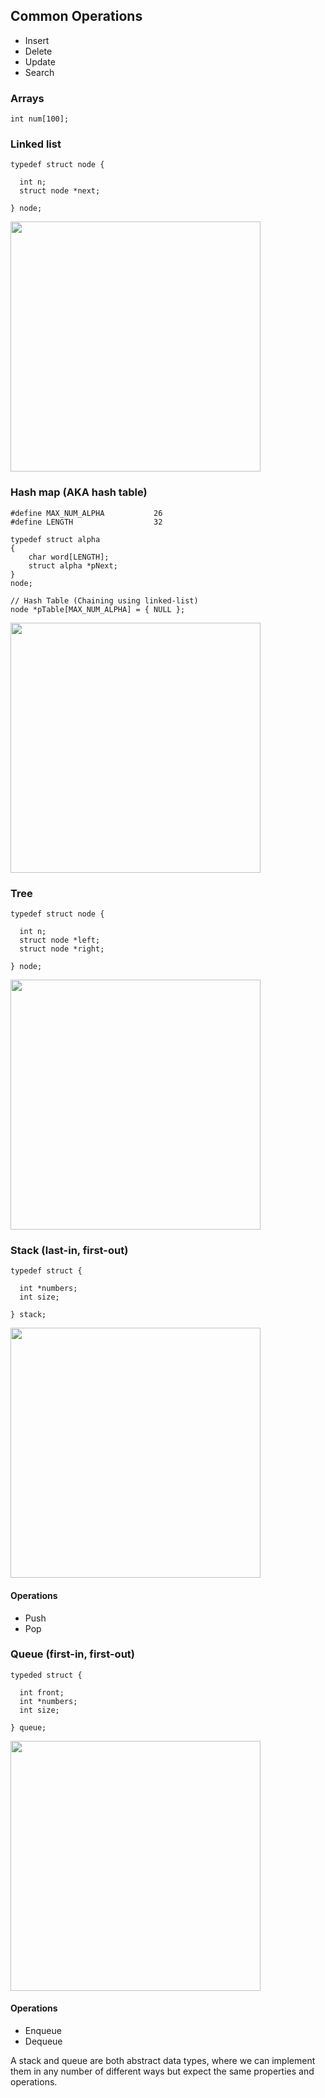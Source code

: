 ## Common Operations
- Insert
- Delete
- Update
- Search

### Arrays
```
int num[100];
```

### Linked list
```
typedef struct node {
  
  int n;
  struct node *next;

} node;
```
<img src="http://www.cs.usfca.edu/~srollins/courses/cs112-f08/web/notes/linkedlists/ll2.gif" width="400">

### Hash map (AKA hash table)
```
#define MAX_NUM_ALPHA           26
#define LENGTH                  32

typedef struct alpha
{
    char word[LENGTH];
    struct alpha *pNext;    
} 
node;

// Hash Table (Chaining using linked-list)
node *pTable[MAX_NUM_ALPHA] = { NULL };
```
<img src="http://www.cse.unt.edu/~donr/courses/2050/images/Figure1249.gif" width="400">

### Tree
```
typedef struct node {

  int n;
  struct node *left;
  struct node *right;

} node;
```
<img src="http://2.bp.blogspot.com/-jVJb1Yjem3Y/UJEqsa6S1nI/AAAAAAAAFK4/DoJekCAOTXA/s1600/bst.png" width="400">

### Stack (last-in, first-out)
```
typedef struct {

  int *numbers;
  int size;
  
} stack;
```
<img src="https://www.tutorialspoint.com/data_structures_algorithms/images/stack_representation.jpg" width="400">

#### Operations
- Push
- Pop

### Queue (first-in, first-out)
```
typeded struct {

  int front;
  int *numbers;
  int size;
  
} queue;
```
<img src="https://netmatze.files.wordpress.com/2014/08/queue.png" width="400">

#### Operations
- Enqueue
- Dequeue

A stack and queue are both abstract data types, where we can implement them in any number of different ways but expect the same properties and operations.

